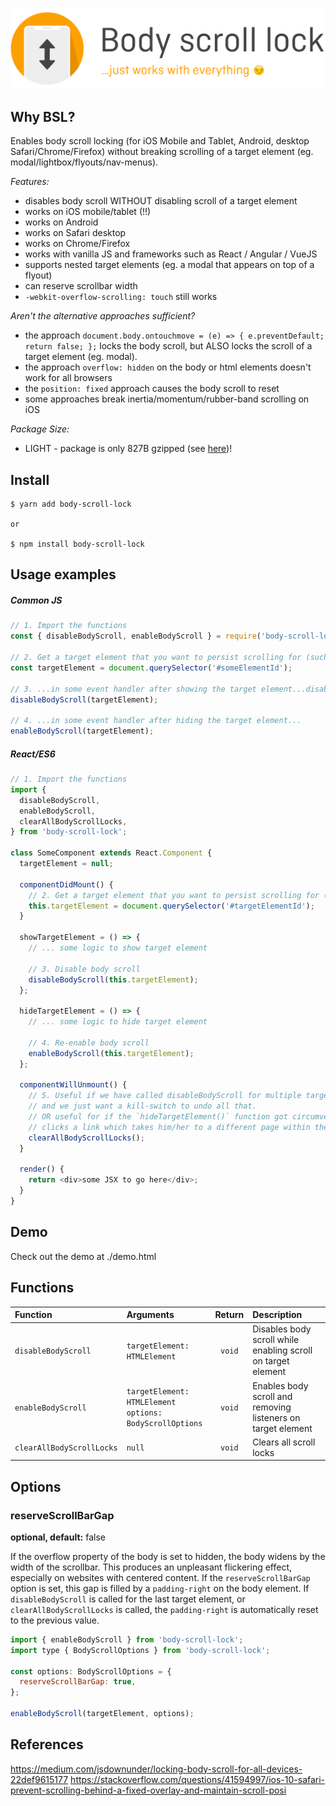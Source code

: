 <p align="left"> <img width="675" src="./logo.png" alt="Body scroll lock...just works with everything ;-)" /> </p>

## Why BSL?

Enables body scroll locking (for iOS Mobile and Tablet, Android, desktop Safari/Chrome/Firefox) without breaking scrolling of a target element (eg. modal/lightbox/flyouts/nav-menus).

_Features:_

* disables body scroll WITHOUT disabling scroll of a target element
* works on iOS mobile/tablet (!!)
* works on Android
* works on Safari desktop
* works on Chrome/Firefox
* works with vanilla JS and frameworks such as React / Angular / VueJS
* supports nested target elements (eg. a modal that appears on top of a flyout)
* can reserve scrollbar width
* `-webkit-overflow-scrolling: touch` still works

_Aren't the alternative approaches sufficient?_

* the approach `document.body.ontouchmove = (e) => { e.preventDefault; return false; };` locks the
  body scroll, but ALSO locks the scroll of a target element (eg. modal).
* the approach `overflow: hidden` on the body or html elements doesn't work for all browsers
* the `position: fixed` approach causes the body scroll to reset
* some approaches break inertia/momentum/rubber-band scrolling on iOS

_Package Size:_

* LIGHT - package is only 827B gzipped (see [here](https://bundlephobia.com/result?p=body-scroll-lock))!

## Install

    $ yarn add body-scroll-lock

    or

    $ npm install body-scroll-lock

## Usage examples

##### Common JS

```javascript
// 1. Import the functions
const { disableBodyScroll, enableBodyScroll } = require('body-scroll-lock');

// 2. Get a target element that you want to persist scrolling for (such as a modal/lightbox/flyout/nav).
const targetElement = document.querySelector('#someElementId');

// 3. ...in some event handler after showing the target element...disable body scroll
disableBodyScroll(targetElement);

// 4. ...in some event handler after hiding the target element...
enableBodyScroll(targetElement);
```

##### React/ES6

```javascript
// 1. Import the functions
import {
  disableBodyScroll,
  enableBodyScroll,
  clearAllBodyScrollLocks,
} from 'body-scroll-lock';

class SomeComponent extends React.Component {
  targetElement = null;

  componentDidMount() {
    // 2. Get a target element that you want to persist scrolling for (such as a modal/lightbox/flyout/nav).
    this.targetElement = document.querySelector('#targetElementId');
  }

  showTargetElement = () => {
    // ... some logic to show target element

    // 3. Disable body scroll
    disableBodyScroll(this.targetElement);
  };

  hideTargetElement = () => {
    // ... some logic to hide target element

    // 4. Re-enable body scroll
    enableBodyScroll(this.targetElement);
  };

  componentWillUnmount() {
    // 5. Useful if we have called disableBodyScroll for multiple target elements,
    // and we just want a kill-switch to undo all that.
    // OR useful for if the `hideTargetElement()` function got circumvented eg. visitor
    // clicks a link which takes him/her to a different page within the app.
    clearAllBodyScrollLocks();
  }

  render() {
    return <div>some JSX to go here</div>;
  }
}
```

## Demo

Check out the demo at ./demo.html

## Functions

| Function                  | Arguments                                                     | Return | Description                                                  |
| :------------------------ | :------------------------------------------------------------ | :----: | :----------------------------------------------------------- |
| `disableBodyScroll`       | `targetElement: HTMLElement`                                  | `void` | Disables body scroll while enabling scroll on target element |
| `enableBodyScroll`        | `targetElement: HTMLElement`<br/>`options: BodyScrollOptions` | `void` | Enables body scroll and removing listeners on target element |
| `clearAllBodyScrollLocks` | `null`                                                        | `void` | Clears all scroll locks                                      |

## Options

### reserveScrollBarGap

**optional, default:** false

If the overflow property of the body is set to hidden, the body widens by the width of the scrollbar. This produces an
unpleasant flickering effect, especially on websites with centered content. If the `reserveScrollBarGap` option is set,
this gap is filled by a `padding-right` on the body element. If `disableBodyScroll` is called for the last target element,
or `clearAllBodyScrollLocks` is called, the `padding-right` is automatically reset to the previous value.

```js
import { enableBodyScroll } from 'body-scroll-lock';
import type { BodyScrollOptions } from 'body-scroll-lock';

const options: BodyScrollOptions = {
  reserveScrollBarGap: true,
};

enableBodyScroll(targetElement, options);
```

## References

https://medium.com/jsdownunder/locking-body-scroll-for-all-devices-22def9615177
https://stackoverflow.com/questions/41594997/ios-10-safari-prevent-scrolling-behind-a-fixed-overlay-and-maintain-scroll-posi
